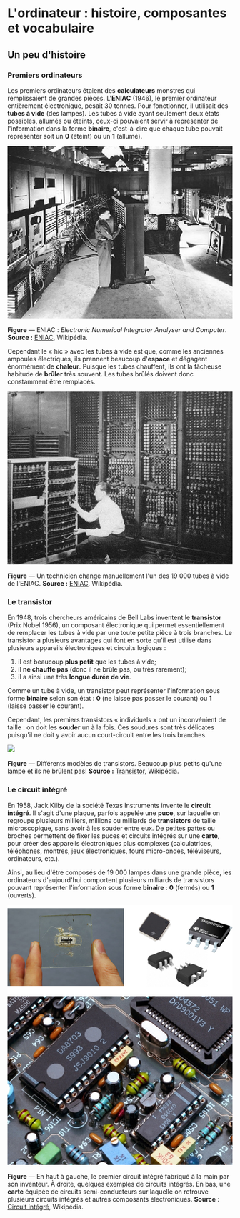 # L'ordinateur : histoire, composantes et vocabulaire

## Un peu d'histoire

### Premiers ordinateurs

Les premiers ordinateurs étaient des **calculateurs** monstres qui remplissaient de grandes pièces. L'**ENIAC** \(1946\), le premier ordinateur entièrement électronique, pesait 30 tonnes. Pour fonctionner, il utilisait des **tubes à vide** \(des lampes\). Les tubes à vide ayant seulement deux états possibles, allumés ou éteints, ceux-ci pouvaient servir à représenter de l'information dans la forme **binaire**, c'est-à-dire que chaque tube pouvait représenter soit un **0** \(éteint\) ou un **1** \(allumé\).

![](/assets/ENIAC.png)

**Figure** — ENIAC : _Electronic Numerical Integrator Analyser and Computer_. **Source :** [ENIAC](https://fr.wikipedia.org/wiki/ENIAC "Lien vers l&apos;article « ENIAC » sur Wikipédia"), Wikipédia.

Cependant le « hic » avec les tubes à vide est que, comme les anciennes ampoules électriques, ils prennent beaucoup d'**espace** et dégagent énormément de **chaleur**. Puisque les tubes chauffent, ils ont la fâcheuse habitude de **brûler** très souvent. Les tubes brûlés doivent donc constamment être remplacés.

![](/assets/ENIAC-technicien.png)

**Figure** — Un technicien change manuellement l'un des 19 000 tubes à vide de l'ENIAC. **Source :** [ENIAC](https://fr.wikipedia.org/wiki/ENIAC "Lien vers l&apos;article « ENIAC » sur Wikipédia"), Wikipédia.

### Le transistor

En 1948, trois chercheurs américains de Bell Labs inventent le **transistor** \(Prix Nobel 1956\), un composant électronique qui permet essentiellement de remplacer les tubes à vide par une toute petite pièce à trois branches. Le transistor a plusieurs avantages qui font en sorte qu'il est utilisé dans plusieurs appareils électroniques et circuits logiques :

1. il est beaucoup **plus petit** que les tubes à vide;
2. il **ne chauffe pas** \(donc il ne brûle pas, ou très rarement\);
3. il a ainsi une très **longue durée de vie**.

Comme un tube à vide, un transistor peut représenter l'information sous forme **binaire** selon son état : **0** \(ne laisse pas passer le courant\) ou **1** \(laisse passer le courant\).

Cependant, les premiers transistors « individuels » ont un inconvénient de taille : on doit les **souder** un à la fois. Ces soudures sont très délicates puisqu'il ne doit y avoir aucun court-circuit entre les trois branches.

![](https://upload.wikimedia.org/wikipedia/commons/thumb/5/5a/Transistors.agr.jpg/800px-Transistors.agr.jpg)

**Figure** — Différents modèles de transistors. Beaucoup plus petits qu'une lampe et ils ne brûlent pas! **Source :** [Transistor](https://fr.wikipedia.org/wiki/Transistor "Lien vers l&apos;article « Transistor » sur Wikipédia"), Wikipédia.

### Le circuit intégré

En 1958, Jack Kilby de la société Texas Instruments invente le **circuit intégré**. Il s'agit d'une plaque, parfois appelée une **puce**, sur laquelle on regroupe plusieurs milliers, millions ou milliards de **transistors** de taille microscopique, sans avoir à les souder entre eux. De petites pattes ou broches permettent de fixer les puces et circuits intégrés sur une **carte**, pour créer des appareils électroniques plus complexes \(calculatrices, téléphones, montres, jeux électroniques, fours micro-ondes, téléviseurs, ordinateurs, etc.\).

Ainsi, au lieu d'être composés de 19 000 lampes dans une grande pièce, les ordinateurs d'aujourd'hui comportent plusieurs milliards de transistors pouvant représenter l'information sous forme **binaire** : **0** \(fermés\) ou **1** \(ouverts\).

![](/assets/circuit-integre.png)

**Figure** — En haut à gauche, le premier circuit intégré fabriqué à la main par son inventeur. À droite, quelques exemples de circuits intégrés. En bas, une **carte** équipée de circuits semi-conducteurs sur laquelle on retrouve plusieurs circuits intégrés et autres composants électroniques. **Source** : [Circuit intégré](https://fr.wikipedia.org/wiki/Circuit_intégré "Lien vers l&apos;article « Circuit intégré » sur Wikipédia"), Wikipédia.

